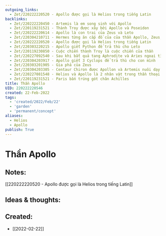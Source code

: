 ```yaml
---
outgoing_links:
  - Zet/220222220520 - Apollo được gọi là Helios trong tiếng Latin
backlinks:
  - Zet/220222220450 - Artemis là em song sinh với Apollo
  - Zet/220119231521 - Thành Troy được xây bởi Apollo và Poseidon
  - Zet/220222220614 - Apollo là con trai của Zeus và Leto
  - Zet/220304210711 - Hermes từng ăn cắp đồ của của thần Apollo, Zeus, Ares, Poseidon
  - Zet/220222220520 - Apollo được gọi là Helios trong tiếng Latin
  - Zet/220303220215 - Apollo giết Python để trả thù cho Leto
  - Zet/220119230850 - Cuộc chiến thành Troy là cuộc chiến của thần
  - Zet/220227092540 - Sau khi bắt quả tang Aphrodite và Aries ngoại tình, Hephaestus bắt họ bằng lưới vàng và mời các thần chứng kiến
  - Zet/220304203917 - Apollo giết 3 Cyclops để trả thù cho con mình
  - Zet/220303201905 - Gia phả của Zeus
  - Zet/220304203305 - Centaur Chiron được Apollon và Artemis nuôi dạy
  - Zet/220227081548 - Helios và Apollo là 2 nhân vật trong thần thoại Hy Lạp
  - Zet/220119231521 - Paris bắn trúng gót chân Achilles
title: Thần Apollo
UID: 220222220546
created: 22-Feb-2022
tags:
  - 'created/2022/Feb/22'
  - 'garden'
  - 'permanent/concept'
aliases:
  - Helios
  - Apollo
publish: True
---
```

# Thần Apollo

## Notes:
[[220222220520 - Apollo được gọi là Helios trong tiếng Latin]]

## Ideas & thoughts:



## Created:
- [[2022-02-22]]
